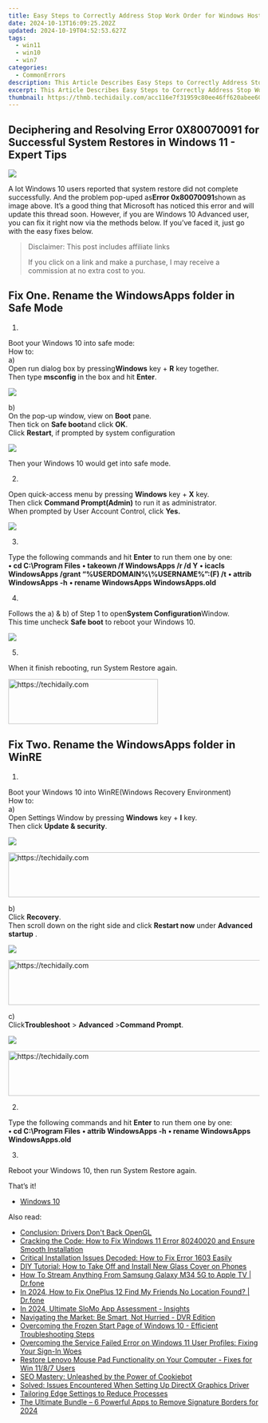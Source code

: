 ```yaml
---
title: Easy Steps to Correctly Address Stop Work Order for Windows Host Process Using Rundll32
date: 2024-10-13T16:09:25.202Z
updated: 2024-10-19T04:52:53.627Z
tags:
  - win11
  - win10
  - win7
categories:
  - CommonErrors
description: This Article Describes Easy Steps to Correctly Address Stop Work Order for Windows Host Process Using Rundll32
excerpt: This Article Describes Easy Steps to Correctly Address Stop Work Order for Windows Host Process Using Rundll32
thumbnail: https://thmb.techidaily.com/acc116e7f31959c80ee46ff620abee605b240216ab77712435cda97b5c53cabd.jpg
---
```


## Deciphering and Resolving Error 0X80070091 for Successful System Restores in Windows 11 - Expert Tips

![](https://images.drivereasy.com/wp-content/uploads/2017/04/1-2.jpg)
  
A lot Windows 10 users reported that system restore did not complete successfully. And the problem pop-uped as**Error 0x80070091**shown as image above. It’s a good thing that Microsoft has noticed this error and  will update this thread soon. However, if you are Windows 10 Advanced user, you can fix it right now via the methods below. If you’ve faced it, just go with the easy fixes below.  

>  Disclaimer: This post includes affiliate links
>
>  If you click on a link and make a purchase, I may receive a commission at no extra cost to you.
>

  
## **Fix One. Rename the WindowsApps folder in Safe Mode**

1)  

Boot your Windows 10 into safe mode:  
How to:  
a)  
Open run dialog box by pressing**Windows** key + **R** key together.  
Then type **msconfig** in the box and hit **Enter**.  
  
![](https://images.drivereasy.com/wp-content/uploads/2017/04/2-2.jpg)
  
b)  
On the pop-up window, view on **Boot** pane.  
Then tick on **Safe boot**and click **OK**.  
Click **Restart**, if prompted by system configuration  
  
![](https://images.drivereasy.com/wp-content/uploads/2017/04/3-1.jpg)
  
Then your Windows 10 would get into safe mode.  
  
2)  

Open quick-access menu by pressing **Windows** key + **X** key.  
Then click **Command Prompt(Admin)** to run it as administrator.  
When prompted by User Account Control, click   **Yes.**
  
**![](https://images.drivereasy.com/wp-content/uploads/2017/04/4-2.jpg)**
  
3)  

Type the following commands and hit **Enter** to run them one by one:  
**• cd C:\\Program Files**
**• takeown /f WindowsApps /r /d Y**
 **• icacls WindowsApps /grant “%USERDOMAIN%\\%USERNAME%”:(F) /t**
**• attrib WindowsApps -h**
 **• rename WindowsApps WindowsApps.old**
  
4)  

Follows the a) & b) of Step 1 to open**System Configuration**Window.  
This time uncheck **Safe boot** to reboot your Windows 10.  
  
![](https://images.drivereasy.com/wp-content/uploads/2017/04/5-1.jpg)
  
5)  

When it finish rebooting, run System Restore again.  
  

<!-- affiliate ads begin -->
<a href="https://aligracehair.sjv.io/c/5597632/1884017/19272" target="_top" id="1884017">
  <img src="//a.impactradius-go.com/display-ad/19272-1884017" border="0" alt="https://techidaily.com" width="300" height="90"/>
</a>
<img height="0" width="0" src="https://aligracehair.sjv.io/i/5597632/1884017/19272" style="position:absolute;visibility:hidden;" border="0" />
<!-- affiliate ads end -->

## **Fix Two. Rename the WindowsApps folder in WinRE**

1)  

Boot your Windows 10 into WinRE(Windows Recovery Environment)  
How to:  
a)  
Open Settings Window by pressing **Windows** key + **I** key.  
Then click **Update & security**.  
  
![](https://images.drivereasy.com/wp-content/uploads/2017/04/6.jpg)
  

<!-- affiliate ads begin -->
<a href="https://zebaoaffiliateprogram.pxf.io/c/5597632/2137974/21526" target="_top" id="2137974">
  <img src="//a.impactradius-go.com/display-ad/21526-2137974" border="0" alt="https://techidaily.com" width="728" height="90"/>
</a>
<img height="0" width="0" src="https://zebaoaffiliateprogram.pxf.io/i/5597632/2137974/21526" style="position:absolute;visibility:hidden;" border="0" />
<!-- affiliate ads end -->

b)  
Click **Recovery**.  
Then scroll down on the right side and click **Restart now** under **Advanced startup** .  
  
![](https://images.drivereasy.com/wp-content/uploads/2017/04/7-2.jpg)
  

<!-- affiliate ads begin -->
<a href="https://unicoeye.pxf.io/c/5597632/2148772/18498" target="_top" id="2148772">
  <img src="//a.impactradius-go.com/display-ad/18498-2148772" border="0" alt="https://techidaily.com" width="728" height="90"/>
</a>
<img height="0" width="0" src="https://unicoeye.pxf.io/i/5597632/2148772/18498" style="position:absolute;visibility:hidden;" border="0" />
<!-- affiliate ads end -->

c)  
Click**Troubleshoot** \> **Advanced** \>**Command Prompt**.
  
![](https://images.drivereasy.com/wp-content/uploads/2017/04/11.jpg)
  

<!-- affiliate ads begin -->
<a href="https://appsumo.8odi.net/c/5597632/2082520/7443" target="_top" id="2082520">
  <img src="//a.impactradius-go.com/display-ad/7443-2082520" border="0" alt="https://techidaily.com" width="728" height="90"/>
</a>
<img height="0" width="0" src="https://appsumo.8odi.net/i/5597632/2082520/7443" style="position:absolute;visibility:hidden;" border="0" />
<!-- affiliate ads end -->

2)  

Type the following commands and hit **Enter**  to run them one by one:  
**• cd C:\\Program Files**
**• attrib WindowsApps -h**
 **• rename WindowsApps WindowsApps.old**
  
3)

Reboot your Windows 10, then run System Restore again.  
  
That’s it!

* [Windows 10](https://tools.techidaily.com/drivereasy/download/)

<ins class="adsbygoogle"
     style="display:block"
     data-ad-format="autorelaxed"
     data-ad-client="ca-pub-7571918770474297"
     data-ad-slot="1223367746"></ins>

<ins class="adsbygoogle"
     style="display:block"
     data-ad-client="ca-pub-7571918770474297"
     data-ad-slot="8358498916"
     data-ad-format="auto"
     data-full-width-responsive="true"></ins>

<span class="atpl-alsoreadstyle">Also read:</span>
<div><ul>
<li><a href="https://common-error.techidaily.com/conclusion-drivers-dont-back-opengl/"><u>Conclusion: Drivers Don't Back OpenGL</u></a></li>
<li><a href="https://common-error.techidaily.com/cracking-the-code-how-to-fix-windows-11-error-80240020-and-ensure-smooth-installation/"><u>Cracking the Code: How to Fix Windows 11 Error 80240020 and Ensure Smooth Installation</u></a></li>
<li><a href="https://common-error.techidaily.com/critical-installation-issues-decoded-how-to-fix-error-1603-easily/"><u>Critical Installation Issues Decoded: How to Fix Error 1603 Easily</u></a></li>
<li><a href="https://tech-renaissance.techidaily.com/diy-tutorial-how-to-take-off-and-install-new-glass-cover-on-phones/"><u>DIY Tutorial: How to Take Off and Install New Glass Cover on Phones</u></a></li>
<li><a href="https://screen-mirror.techidaily.com/how-to-stream-anything-from-samsung-galaxy-m34-5g-to-apple-tv-drfone-by-drfone-android/"><u>How To Stream Anything From Samsung Galaxy M34 5G to Apple TV | Dr.fone</u></a></li>
<li><a href="https://review-topics.techidaily.com/in-2024-how-to-fix-oneplus-12-find-my-friends-no-location-found-drfone-by-drfone-virtual-android/"><u>In 2024, How to Fix OnePlus 12 Find My Friends No Location Found? | Dr.fone</u></a></li>
<li><a href="https://some-approaches.techidaily.com/in-2024-ultimate-slomo-app-assessment-insights/"><u>In 2024, Ultimate SloMo App Assessment - Insights</u></a></li>
<li><a href="https://article-posts.techidaily.com/navigating-the-market-be-smart-not-hurried-dvr-edition/"><u>Navigating the Market: Be Smart, Not Hurried - DVR Edition</u></a></li>
<li><a href="https://common-error.techidaily.com/overcoming-the-frozen-start-page-of-windows-10-efficient-troubleshooting-steps/"><u>Overcoming the Frozen Start Page of Windows 10 - Efficient Troubleshooting Steps</u></a></li>
<li><a href="https://common-error.techidaily.com/overcoming-the-service-failed-error-on-windows-11-user-profiles-fixing-your-sign-in-woes/"><u>Overcoming the Service Failed Error on Windows 11 User Profiles: Fixing Your Sign-In Woes</u></a></li>
<li><a href="https://common-error.techidaily.com/1723206186204-restore-lenovo-mouse-pad-functionality-on-your-computer-fixes-for-win-1187-users/"><u>Restore Lenovo Mouse Pad Functionality on Your Computer - Fixes for Win 11/8/7 Users</u></a></li>
<li><a href="https://data-safeguard.techidaily.com/seo-mastery-unleashed-by-the-power-of-cookiebot/"><u>SEO Mastery: Unleashed by the Power of Cookiebot</u></a></li>
<li><a href="https://common-error.techidaily.com/solved-issues-encountered-when-setting-up-directx-graphics-driver/"><u>Solved: Issues Encountered When Setting Up DirectX Graphics Driver</u></a></li>
<li><a href="https://win11.techidaily.com/tailoring-edge-settings-to-reduce-processes/"><u>Tailoring Edge Settings to Reduce Processes</u></a></li>
<li><a href="https://some-guidance.techidaily.com/the-ultimate-bundle-6-powerful-apps-to-remove-signature-borders-for-2024/"><u>The Ultimate Bundle – 6 Powerful Apps to Remove Signature Borders for 2024</u></a></li>
</ul></div>

